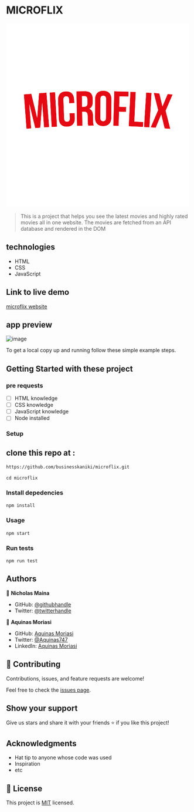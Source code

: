 # MICROFLIX

![](./src/imgs/logo.png)

> This is a project that helps you see the latest movies and  highly rated  movies all in one website. The movies are fetched from an API database and rendered in the DOM


## technologies

- HTML
- CSS
- JavaScript

## Link to live demo

[microflix website](https://businesskaniki.github.io/microflix/dist/)

## app preview

![image](https://user-images.githubusercontent.com/78630021/183215301-8cb67046-5cac-42f6-ab98-93cfeafb26c8.png)


To get a local copy up and running follow these simple example steps.

## Getting Started with these project
 ### pre requests
 - [ ] HTML knowledge
 - [ ] CSS knowledge
 - [ ] JavaScript knowledge
 - [ ] Node installed

### Setup

##  clone this repo at :

```
https://github.com/businesskaniki/microflix.git

```
```
cd microflix

```

### Install depedencies

```
npm install

```

### Usage

```
npm start

```
### Run tests

```
npm run test

```

## Authors

👤 **Nicholas Maina**

- GitHub: [@githubhandle](https://github.com/businesskaniki)
- Twitter: [@twitterhandle](https://twitter.com/Nik7346)

👤 **Aquinas Moriasi** 
- GitHub: [Aquinas Moriasi](https://github.com/Aquinasmoriasi) 
- Twitter: [@Aquinas747](twitter.com/aquinas747) 
- LinkedIn: [Aquinas Moriasi](https://www.linkedin.com/in/aquinas-moriasi/) 

## 🤝 Contributing

Contributions, issues, and feature requests are welcome!

Feel free to check the [issues page](https://github.com/businesskaniki/microflix/issues).

## Show your support

Give us stars and share it with your friends ⭐️ if you like this project!

## Acknowledgments

- Hat tip to anyone whose code was used
- Inspiration
- etc

## 📝 License

This project is [MIT](./LICENSE) licensed.
